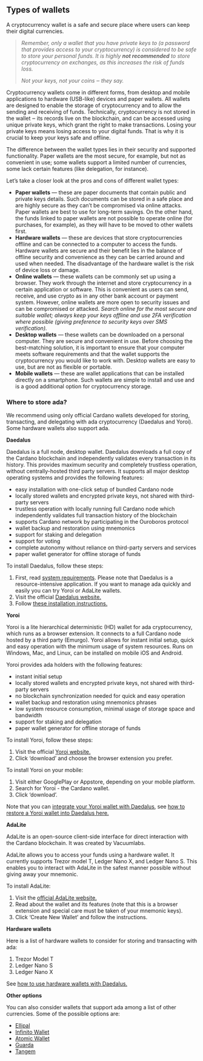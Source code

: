 ## Types of wallets

A cryptocurrency wallet is a safe and secure place where users can keep their digital currencies.

> *Remember, only a wallet that you have private keys to (a password that provides access to your cryptocurrency) is considered to be safe to store your personal funds. It is highly **not recommended** to store cryptocurrency on exchanges, as this increases the risk of funds loss.*
>
> *Not your keys, not your coins ‒ they say.*

Cryptocurrency wallets come in different forms, from desktop and mobile applications to hardware (USB-like) devices and paper wallets. All wallets are designed to enable the storage of cryptocurrency and to allow the sending and receiving of funds. Technically, cryptocurrency is not stored in the wallet ‒ its records live on the blockchain, and can be accessed using unique private keys, which grant the right to make transactions. Losing your private keys means losing access to your digital funds. That is why it is crucial to keep your keys safe and offline.
 
The difference between the wallet types lies in their security and supported functionality. Paper wallets are the most secure, for example, but not as convenient in use; some wallets support a limited number of currencies, some lack certain features (like delegation, for instance).

Let’s take a closer look at the pros and cons of different wallet types:

-   **Paper wallets** — these are paper documents that contain public and private keys details. Such documents can be stored in a safe place and are highly secure as they can’t be compromised via online attacks. Paper wallets are best to use for long-term savings. On the other hand, the funds linked to paper wallets are not possible to operate online (for purchases, for example), as they will have to be moved to other wallets first.
-   **Hardware wallets** — these are devices that store cryptocurrencies offline and can be connected to a computer to access the funds. Hardware wallets are secure and their benefit lies in the balance of offline security and convenience as they can be carried around and used when needed. The disadvantage of the hardware wallet is the risk of device loss or damage.
-   **Online wallets** — these wallets can be commonly set up using a browser. They work through the internet and store cryptocurrency in a certain application or software. This is convenient as users can send, receive, and use crypto as in any other bank account or payment system. However, online wallets are more open to security issues and can be compromised or attacked.
 *Search online for the most secure and suitable wallet; always keep your keys offline and use 2FA verification where possible (giving preference to security keys over SMS verification).*
-   **Desktop wallets** — these wallets can be downloaded on a personal computer. They are secure and convenient in use. Before choosing the best-matching solution, it is important to ensure that your computer meets software requirements and that the wallet supports the cryptocurrency you would like to work with. Desktop wallets are easy to use, but are not as flexible or portable.
-   **Mobile  wallets** — these are wallet applications that can be installed directly on a smartphone. Such wallets are simple to install and use and is a good additional option for cryptocurrency storage.

### Where to store ada?

We recommend using only official Cardano wallets developed for storing, transacting, and delegating with ada cryptocurrency (Daedalus and Yoroi). Some hardware wallets also support ada.

**Daedalus**

Daedalus is a full node, desktop wallet. Daedalus downloads a full copy of the Cardano blockchain and independently validates every transaction in its history. This provides maximum security and completely trustless operation, without centrally-hosted third party servers. It supports all major desktop operating systems and provides the following features:

-   easy installation with one-click setup of bundled Cardano node
-   locally stored wallets and encrypted private keys, not shared with third-party servers
-   trustless operation with locally running full Cardano node which independently validates full transaction history of the blockchain
-   supports Cardano network by participating in the Ouroboros protocol
-   wallet backup and restoration using mnemonics
-   support for staking and delegation
-   support for voting
-   complete autonomy without reliance on third-party servers and services
-   paper wallet generator for offline storage of funds
 
To install Daedalus, follow these steps:

1.  First, read [system requirements](https://iohk.zendesk.com/hc/en-us/articles/360010496553). Please note that Daedalus is a resource-intensive application. If you want to manage ada quickly and easily you can try Yoroi or AdaLite wallets.
2.  Visit the official [Daedalus website.](https://daedaluswallet.io/)
3.  Follow [these installation instructions.](https://iohk.zendesk.com/hc/en-us/articles/360011602173-Quick-start-guide#:~:text=Go%20to%20https%3A%2F%2Fdaedaluswallet,Daedalus%20wallet%20on%20your%20Machine.)
    
**Yoroi**

Yoroi is a lite hierarchical deterministic (HD) wallet for ada cryptocurrency, which runs as a browser extension. It connects to a full Cardano node hosted by a third party (Emurgo). Yoroi allows for instant initial setup, quick and easy operation with the minimum usage of system resources. Runs on Windows, Mac, and Linux, can be installed on mobile iOS and Android.

Yoroi provides ada holders with the following features:

-   instant initial setup
-   locally stored wallets and encrypted private keys, not shared with third-party servers
-   no blockchain synchronization needed for quick and easy operation
-   wallet backup and restoration using mnemonics phrases
-   low system resource consumption, minimal usage of storage space and bandwidth
-   support for staking and delegation
-   paper wallet generator for offline storage of funds

To install Yoroi, follow these steps:

1.  Visit the official [Yoroi website.](https://yoroi-wallet.com/#/)
2.  Click ‘download’ and choose the browser extension you prefer.

To install Yoroi on your mobile:

1.  Visit either GooglePlay or Appstore, depending on your mobile platform.
2.  Search for Yoroi - the Cardano wallet.
3.  Click ‘download’.

Note that you can [integrate your Yoroi wallet with Daedalus](https://iohk.zendesk.com/hc/en-us/articles/360011705393-Daedalus-Yoroi-Integration), see [how to restore a Yoroi wallet into Daedalus here.](https://iohk.zendesk.com/hc/en-us/articles/900003878006-Restore-a-Yoroi-wallet-into-Daedalus)

**AdaLite**

AdaLite is an open-source client-side interface for direct interaction with the Cardano blockchain. It was created by Vacuumlabs.

AdaLite allows you to access your funds using a hardware wallet. It currently supports Trezor model T, Ledger Nano X, and Ledger Nano S. This enables you to interact with AdaLite in the safest manner possible without giving away your mnemonic.

To install AdaLite:

1.  Visit the [official AdaLite website.](https://adalite.io/)
2.  Read about the wallet and its features (note that this is a browser extension and special care must be taken of your mnemonic keys).
3.  Click ‘Create New Wallet’ and follow the instructions.

**Hardware wallets**

Here is a list of hardware wallets to consider for storing and transacting with ada:

1.  Trezor Model T
2.  Ledger Nano S
3.  Ledger Nano X

See [how to use hardware wallets with Daedalus.](https://iohk.zendesk.com/hc/en-us/articles/900004722083-How-to-use-Ledger-and-Trezor-HW-with-Daedalus)

**Other options**

You can also consider wallets that support ada among a list of other currencies. Some of the possible options are:

-   [Ellipal](https://www.ellipal.com/)
-   [Infinito Wallet](https://www.infinitowallet.io/)
-   [Atomic Wallet](https://atomicwallet.io/)
-   [Guarda](https://guarda.com/)
-   [Tangem](https://tangem.com/)
